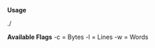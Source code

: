 **Usage**

./<executable-name> <flag> <file-path>

**Available Flags**
-c  =  Bytes
-l  =  Lines
-w  =  Words
